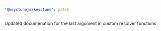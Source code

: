 ```yaml
---
'@keystonejs/keystone': patch
---
```


Updated documenation for the last argument in custom resolver functions
